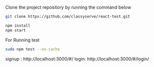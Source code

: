 Clone the project repository by running the command below

```bash
git clone https://github.com/classyserve/react-test.git
```



```bash
npm install
npm start
```


For Running test

```bash
sudo npm test --no-cache
```

signup : http://localhost:3000/#/
login: http://localhost:3000/#/login/
